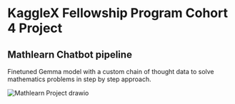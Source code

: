 # KaggleX Fellowship Program Cohort 4 Project

## Mathlearn Chatbot pipeline
Finetuned Gemma model with a custom chain of thought data to solve mathematics problems in step by step approach.

![Mathlearn Project drawio](https://github.com/user-attachments/assets/e2bcb921-0a83-4df8-96e5-20b3ea6c2582)



